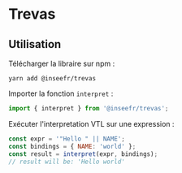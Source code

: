 # Trevas

## Utilisation

Télécharger la libraire sur npm :

```
yarn add @inseefr/trevas
```

Importer la fonction `interpret` :

```js
import { interpret } from '@inseefr/trevas';
```

Exécuter l'interpretation VTL sur une expression :

```js
const expr = '"Hello " || NAME';
const bindings = { NAME: 'world' };
const result = interpret(expr, bindings);
// result will be: 'Hello world'
```
